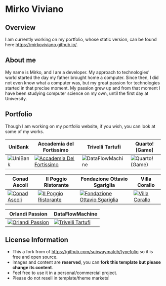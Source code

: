 Mirko Viviano
=========

## Overview

I am currently working on my portfolio, whose static version, can be found here https://mirkoviviano.github.io/. 

## About me
My name is Mirko, and I am a developer.
My approach to technologies’ world started the day my father brought home a computer. Since then, I did not even know what a computer was, but my great passion for technologies started in that precise moment. My passion grew up and from that moment I have been studying computer science on my own, until the first day at University.

## Portfolio
Though I am working on my portfolio website, if you wish, you can look at some of my works.

UniBank | Accademia del Fortissimo | Trivelli Tartufi | Quarto! (Game)
--- | --- | --- | ---
![UniBank](https://mirkoviviano.github.io/images/thumb_item01.png "UniBank" ) | [![Accademia Del Fortissimo](https://mirkoviviano.github.io/images/thumb_item02.png "Accademia Del Fortissimo")](http://accademiadelfortissimo.it/) | ![DataFlowMachine](https://mirkoviviano.github.io/images/thumb_item04.png "DataFlowMachine") | ![Quarto! (Game)](https://mirkoviviano.github.io/images/thumb_item04.png "Quarto! (Game)")

Conad Ascoli  | Il Poggio Ristorante | Fondazione Ottavio Sgariglia | Villa Corallo
--- | --- | --- | ---
[![Conad Ascoli](https://mirkoviviano.github.io/images/thumb_item05.png )](http://conadascoli.it/) | [![Il Poggio Ristorante](https://mirkoviviano.github.io/images/thumb_item06.png "Il Poggio Ristorante")](http://www.ilpoggioristorante.com/) | [![Fondazione Ottavio Sgariglia](https://mirkoviviano.github.io/images/thumb_item07.png "Fondazione Ottavio Sgariglia")](http://fondazioneottaviosgariglia.it/) | [![Villa Corallo](https://mirkoviviano.github.io/images/thumb_item08.png "Villa Corallo")](http://www.villacorallo.it/)

Orlandi Passion | DataFlowMachine
--- | --- |
[![Orlandi Passion](https://mirkoviviano.github.io/images/thumb_item09.png "Orlandi Passion")](http://orlandipassion.com/) | [![Trivelli Tartufi](https://mirkoviviano.github.io/images/thumb_item03.png "Trivelli Tartufi")](http://trivellitartufi.it/)



## License Information
* This a fork from of https://github.com/subwaymatch/typefolio so it is free and open source.
* Images and content are **reserved**, you can **fork this template but please change its content**.
* Feel free to use it in a personal/commercial project. 
* Please do not resell in template/theme markets!